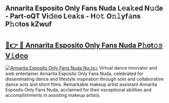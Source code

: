 ## Annarita Esposito Only Fans Nuda L𝚎a𝚔ed N𝚞𝚍e - Part-oQT Vi𝚍𝚎o L𝚎a𝚔s - H𝚘𝚝 O𝚗𝚕yf𝚊ns P𝚑𝚘tos kZwuf

# <h2><a href="http://kff6t0t.oniu.top/?m=Annarita+Esposito+Only+Fans+Nuda">🔗👉 🔴 Annarita Esposito Only Fans Nuda P𝚑ot𝚘𝚜 V𝚒d𝚎o</a></h2>

[![Annarita Esposito Only Fans Nuda Nu𝚍e𝚜](https://i.imgur.com/0qMVB7G.gif)](http://kff6t0t.oniu.top/?m=Annarita+Esposito+Only+Fans+Nuda)
Virtual dance innovator and web entertainer Annarita Esposito Only Fans Nuda, celebrated for disseminating dance and lifestyle inspiration through solo and collaborative dance acts and short films. Remarkable makeup artist assistant Annarita Esposito Only Fans Nuda, acclaimed for their exceptional abilities and accomplishments in assisting makeup artists.  
